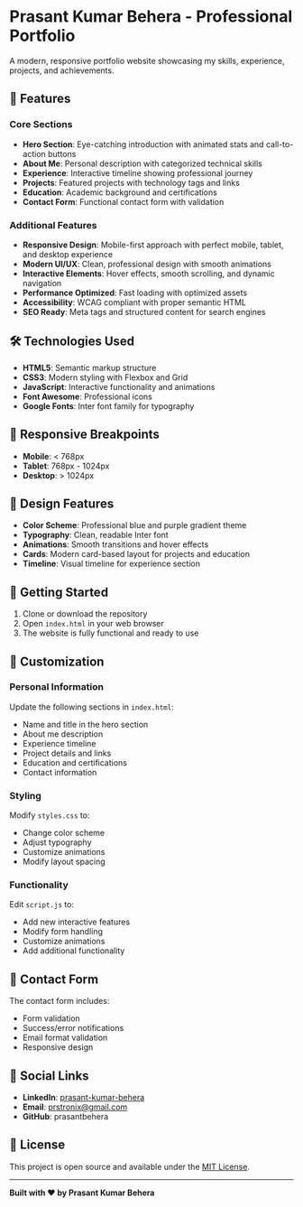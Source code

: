# Prasant Kumar Behera - Professional Portfolio

A modern, responsive portfolio website showcasing my skills, experience, projects, and achievements.

## 🚀 Features

### Core Sections
- **Hero Section**: Eye-catching introduction with animated stats and call-to-action buttons
- **About Me**: Personal description with categorized technical skills
- **Experience**: Interactive timeline showing professional journey
- **Projects**: Featured projects with technology tags and links
- **Education**: Academic background and certifications
- **Contact Form**: Functional contact form with validation

### Additional Features
- **Responsive Design**: Mobile-first approach with perfect mobile, tablet, and desktop experience
- **Modern UI/UX**: Clean, professional design with smooth animations
- **Interactive Elements**: Hover effects, smooth scrolling, and dynamic navigation
- **Performance Optimized**: Fast loading with optimized assets
- **Accessibility**: WCAG compliant with proper semantic HTML
- **SEO Ready**: Meta tags and structured content for search engines

## 🛠️ Technologies Used

- **HTML5**: Semantic markup structure
- **CSS3**: Modern styling with Flexbox and Grid
- **JavaScript**: Interactive functionality and animations
- **Font Awesome**: Professional icons
- **Google Fonts**: Inter font family for typography

## 📱 Responsive Breakpoints

- **Mobile**: < 768px
- **Tablet**: 768px - 1024px
- **Desktop**: > 1024px

## 🎨 Design Features

- **Color Scheme**: Professional blue and purple gradient theme
- **Typography**: Clean, readable Inter font
- **Animations**: Smooth transitions and hover effects
- **Cards**: Modern card-based layout for projects and education
- **Timeline**: Visual timeline for experience section

## 🚀 Getting Started

1. Clone or download the repository
2. Open `index.html` in your web browser
3. The website is fully functional and ready to use

## 📝 Customization

### Personal Information
Update the following sections in `index.html`:
- Name and title in the hero section
- About me description
- Experience timeline
- Project details and links
- Education and certifications
- Contact information

### Styling
Modify `styles.css` to:
- Change color scheme
- Adjust typography
- Customize animations
- Modify layout spacing

### Functionality
Edit `script.js` to:
- Add new interactive features
- Modify form handling
- Customize animations
- Add additional functionality

## 📧 Contact Form

The contact form includes:
- Form validation
- Success/error notifications
- Email format validation
- Responsive design

## 🔗 Social Links

- **LinkedIn**: [prasant-kumar-behera](https://www.linkedin.com/in/prasant-kumar-behera/)
- **Email**: prstronix@gmail.com
- **GitHub**: prasantbehera

## 📄 License

This project is open source and available under the [MIT License](LICENSE).

---

**Built with ❤️ by Prasant Kumar Behera**
